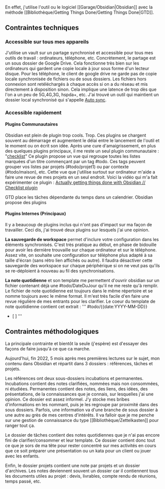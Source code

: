 En effet, j'utilise l'outil ou le logiciel [[Garage/Obsidian|Obsidian]] avec la méthode [[Bibliothèque/Getting Things Done/Getting Things Done|GTD]].

## Contraintes techniques

### Accessible sur tous mes appareils
J'utilise un vault sur un partage synchronisé et accessible pour tous mes outils de travail : ordinateurs, téléphone, etc.
Concrètement, le partage est un sous dossier de Google Drive.
Cela fonctionne très bien sur les ordinateurs qui gardent une copie locale à jour sous forme d'un lecteur disque.
Pour les téléphone, le client de google drive ne garde pas de copie locale synchronisée de fichiers ou de sous dossiers.
Les fichiers hors connexion sont retéléchargés à chaque accès si on a du réseau  et mis directement à disposition sinon.
Cela implique une latence de trop dès que l'on a un peu de 5G,4G,3G, hspda+, etc.
J'ai trouvé un outil qui maintient un dossier local synchronisé qui s'appelle [Auto sync](https://play.google.com/store/apps/details?id=com.ttxapps.drivesync).

### Accessible rapidement

#### Plugins Communautaires

Obsidian est plein de plugin trop cools.
Trop.
Ces plugins se chargent souvent au démarrage et augmentent le délai entre le lancement de l'outil et le moment ou on écrit son idée.
Après une cure d'amaigrissement, en plus des quelques plugins principaux, il me reste un seul plugin communautaire : "[checklist](https://obsidian.md/plugins?id=obsidian-checklist-plugin)"
Ce plugin propose un vue qui regroupe toutes les listes marquées d'un titre commençant par un tag \#todo.
Ces tags peuvent grouper vos listes par projets (\#todo/projet1) ou par contexte (\#todo/maison), etc.
Cette vue que j'utilise surtout sur ordinateur m'aide a faire une revue de mes projets en un seul endroit.
Voici la vidéo qui m'a fait expérimenter ce plugin :
[Actually getting things done with Obsidian // Checklist plugin](https://www.youtube.com/watch?v=ODhHTngIMJE)

GTD place les tâches dépendante du temps dans un calendrier.
Obsidian propose des plugins 

#### Plugins Internes (Principaux)

Il y a beaucoup de plugins inclus qui n'ont pas d'impact sur ma façon de travailler.
Ceci dis, j'ai trouvé deux plugins sur lesquels j'ai une opinion.

**La sauvegarde de workspace** permet d'inclure votre configuration dans les éléments synchronisés.
C'est très pratique au début, en phase de bidouille pour avoir les dernière trouvaille sur chaque ordinateur et sur le téléphone.
Assez vite, on souhaite une configuration sur téléphone plus adapté à sa taille d'écran (sans rétro lien affichés ou autre).
Il faudra désactiver cette sauvegarde des workspace sur chaque périphérique si on ne veut pas qu'ils se re-déploient à nouveau au fil des synchronisations.

**La note quotidienne** et son template me permettent d'ouvrir obsidian sur un fichier contenant déjà une \#todo/DateDuJour qu'il ne me reste qu'à remplir.
Le fichier de note quotidienne est toujours dans le même répertoire et se nomme toujours avec le même format.
Il m'est très facile d'en faire une revue régulière de mes entrants pour les clarifier.
Le coeur du template de note quotidienne contient cet extrait :
'''
#todo/{{date:YYYY-MM-DD}}
- [ ] 
'''

## Contraintes méthodologiques

La principale contrainte et bientôt la seule (j'espère) est d'essayer des façons de faire jusqu'à ce que ca marche.

Aujourd'hui, fin 2022, 5 mois après mes premières lectures sur le sujet, mon contenu dans Obsidian et répartit dans 3 dossiers : références, tâches et projets.

Les références ont deux sous-dossiers incubations et permanentes.
Incubations contient des notes clarifiées, nommées mais non consommées, ni étudiées.
Permanentes contient des notes, des liens, des idées, des présentations, de la connaissances que je connais, sur lesquelles j'ai une opinion.
Ce dossier est assez informel.
J'y stocke mes bribes d'informations en les nommant, puis je les regroupe par proximité dans des sous dossiers.
Parfois, une information va d'une branche de sous dossier à une autre au grès de mes centres d'intérêts.
Il va falloir que je me penche sur une gestion de connaissance du type [[Bibliothèque/Zettelkasten]] pour ranger tout ça.

Le dossier de tâches contient des notes quotidiennes que je n'ai pas encore fini de clarifier/consommer et leur template.
Ce dossier contient donc tout ce que je sors de ma tête pour rester concentré sur mes activités en cours que ce soit préparer une présentation ou un kata pour un client ou jouer avec les enfants.

Enfin, le dossier projets contient une note par projets et un dossier d'archives.
Les notes deviennent souvent un dossier car il contiennent tous les documents utiles au projet : devis, livrables, compte rendu de réunions, temps passé, etc.

